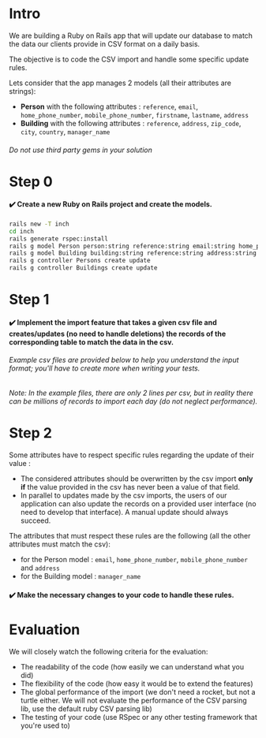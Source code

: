 Intro
=====

We are building a Ruby on Rails app that will update our database to match the data our clients provide in CSV format on a daily basis.

The objective is to code the CSV import and handle some specific update rules.

Lets consider that the app manages 2 models (all their attributes are strings): 
- **Person** with the following attributes : `reference`, `email`, `home_phone_number`, `mobile_phone_number`, `firstname`, `lastname`, `address`
- **Building** with the following attributes : `reference`, `address`, `zip_code`, `city`, `country`, `manager_name`

###### Do not use third party gems in your solution

Step 0
======

#### ✔️ Create a new Ruby on Rails project and create the models.

```bash
rails new -T inch
cd inch
rails generate rspec:install
rails g model Person person:string reference:string email:string home_phone_number:string mobile_phone_number:string firstname:string lastname:string address:string
rails g model Building building:string reference:string address:string zip_code:string city:string country:string manager_name:string
rails g controller Persons create update
rails g controller Buildings create update
```

Step 1
======

#### ✔️ Implement the import feature that takes a given csv file and creates/updates (no need to handle deletions) the records of the corresponding table to match the data in the csv.

###### Example csv files are provided below to help you understand the input format; you'll have to create more when writing your tests.
###### Note: In the example files, there are only 2 lines per csv, but in reality there can be millions of records to import each day (do not neglect performance).

Step 2
======

Some attributes have to respect specific rules regarding the update of their value :
- The considered attributes should be overwritten by the csv import **only if** the value provided in the csv has never been a value of that field.
- In parallel to updates made by the csv imports, the users of our application can also update the records on a provided user interface (no need to develop that interface). A manual update should always succeed.

The attributes that must respect these rules are the following (all the other attributes must match the csv):
- for the Person model : `email`, `home_phone_number`, `mobile_phone_number` and `address`
- for the Building model : `manager_name`

#### ✔️ Make the necessary changes to your code to handle these rules.

Evaluation
==========

We will closely watch the following criteria for the evaluation:
- The readability of the code (how easily we can understand what you did)
- The flexibility of the code (how easy it would be to extend the features)
- The global performance of the import (we don't need a rocket, but not a turtle either. We will not evaluate the performance of the CSV parsing lib, use the default ruby CSV parsing lib)
- The testing of your code (use RSpec or any other testing framework that you're used to)
